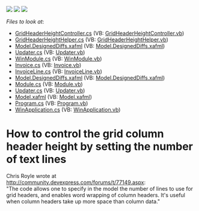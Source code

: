 <!-- default badges list -->
![](https://img.shields.io/endpoint?url=https://codecentral.devexpress.com/api/v1/VersionRange/128588413/13.1.4%2B)
[![](https://img.shields.io/badge/Open_in_DevExpress_Support_Center-FF7200?style=flat-square&logo=DevExpress&logoColor=white)](https://supportcenter.devexpress.com/ticket/details/E1490)
[![](https://img.shields.io/badge/📖_How_to_use_DevExpress_Examples-e9f6fc?style=flat-square)](https://docs.devexpress.com/GeneralInformation/403183)
<!-- default badges end -->
<!-- default file list -->
*Files to look at*:

* [GridHeaderHeightController.cs](./CS/GridColumnHeight.Module.Win/GridHeaderHeightController.cs) (VB: [GridHeaderHeightController.vb](./VB/GridColumnHeight.Module.Win/GridHeaderHeightController.vb))
* [GridHeaderHeightHelper.cs](./CS/GridColumnHeight.Module.Win/GridHeaderHeightHelper.cs) (VB: [GridHeaderHeightHelper.vb](./VB/GridColumnHeight.Module.Win/GridHeaderHeightHelper.vb))
* [Model.DesignedDiffs.xafml](./CS/GridColumnHeight.Module.Win/Model.DesignedDiffs.xafml) (VB: [Model.DesignedDiffs.xafml](./VB/GridColumnHeight.Module.Win/Model.DesignedDiffs.xafml))
* [Updater.cs](./CS/GridColumnHeight.Module.Win/Updater.cs) (VB: [Updater.vb](./VB/GridColumnHeight.Module.Win/Updater.vb))
* [WinModule.cs](./CS/GridColumnHeight.Module.Win/WinModule.cs) (VB: [WinModule.vb](./VB/GridColumnHeight.Module.Win/WinModule.vb))
* [Invoice.cs](./CS/GridColumnHeight.Module/Invoice.cs) (VB: [Invoice.vb](./VB/GridColumnHeight.Module/Invoice.vb))
* [InvoiceLine.cs](./CS/GridColumnHeight.Module/InvoiceLine.cs) (VB: [InvoiceLine.vb](./VB/GridColumnHeight.Module/InvoiceLine.vb))
* [Model.DesignedDiffs.xafml](./CS/GridColumnHeight.Module/Model.DesignedDiffs.xafml) (VB: [Model.DesignedDiffs.xafml](./VB/GridColumnHeight.Module/Model.DesignedDiffs.xafml))
* [Module.cs](./CS/GridColumnHeight.Module/Module.cs) (VB: [Module.vb](./VB/GridColumnHeight.Module/Module.vb))
* [Updater.cs](./CS/GridColumnHeight.Module/Updater.cs) (VB: [Updater.vb](./VB/GridColumnHeight.Module/Updater.vb))
* [Model.xafml](./CS/GridColumnHeight.Win/Model.xafml) (VB: [Model.xafml](./VB/GridColumnHeight.Win/Model.xafml))
* [Program.cs](./CS/GridColumnHeight.Win/Program.cs) (VB: [Program.vb](./VB/GridColumnHeight.Win/Program.vb))
* [WinApplication.cs](./CS/GridColumnHeight.Win/WinApplication.cs) (VB: [WinApplication.vb](./VB/GridColumnHeight.Win/WinApplication.vb))
<!-- default file list end -->
# How to control the grid column header height by setting the number of text lines


<p>Chris Royle wrote at <a href="http://community.devexpress.com/forums/t/77149.aspx">http://community.devexpress.com/forums/t/77149.aspx</a>:<br />
"The code allows one to specify in the model the number of lines to use for grid headers, and enables word wrapping of column headers. It's useful when column headers take up more space than column data."</p>

<br/>


